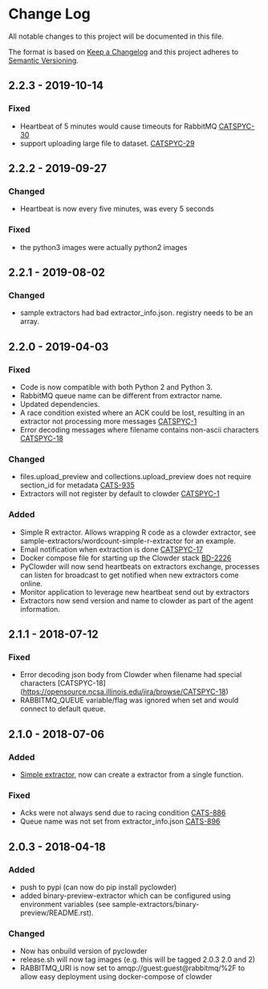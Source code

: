 # Change Log
All notable changes to this project will be documented in this file.

The format is based on [Keep a Changelog](http://keepachangelog.com/) 
and this project adheres to [Semantic Versioning](http://semver.org/).

## 2.2.3 - 2019-10-14

### Fixed
- Heartbeat of 5 minutes would cause timeouts for RabbitMQ
  [CATSPYC-30](https://opensource.ncsa.illinois.edu/jira/browse/CATSPYC-30)
- support uploading large file to dataset.
  [CATSPYC-29](https://opensource.ncsa.illinois.edu/jira/browse/CATSPYC-29)

## 2.2.2 - 2019-09-27

### Changed
- Heartbeat is now every five minutes, was every 5 seconds

### Fixed
- the python3 images were actually python2 images

## 2.2.1 - 2019-08-02

### Changed
- sample extractors had bad extractor_info.json. registry needs to be an array.

## 2.2.0 - 2019-04-03

### Fixed
- Code is now compatible with both Python 2 and Python 3.
- RabbitMQ queue name can be different from extractor name.
- Updated dependencies.
- A race condition existed where an ACK could be lost, resulting in an extractor not processing more messages
  [CATSPYC-1](https://opensource.ncsa.illinois.edu/jira/browse/CATSPYC-1)
- Error decoding messages where filename contains non-ascii characters
  [CATSPYC-18](https://opensource.ncsa.illinois.edu/jira/browse/CATSPYC-18)

### Changed
- files.upload_preview and collections.upload_preview does not require section_id for metadata
  [CATS-935](https://opensource.ncsa.illinois.edu/jira/browse/CATS-935)
- Extractors will not register by default to clowder
  [CATSPYC-1](https://opensource.ncsa.illinois.edu/jira/browse/CATSPYC-1)

### Added
- Simple R extractor. Allows wrapping R code as a clowder extractor, see sample-extractors/wordcount-simple-r-extractor for an example.
- Email notification when extraction is done
  [CATSPYC-17](https://opensource.ncsa.illinois.edu/jira/browse/CATSPYC-17)
- Docker compose file for starting up the Clowder stack
  [BD-2226](https://opensource.ncsa.illinois.edu/jira/browse/BD-2226)
- PyClowder will now send heartbeats on extractors exchange, processes can listen for broadcast to get notified when new extractors come online.
- Monitor application to leverage new heartbeat send out by extractors
- Extractors now send version and name to clowder as part of the agent information.

## 2.1.1 - 2018-07-12

### Fixed
- Error decoding json body from Clowder when filename had special characters
  [CATSPYC-18] (https://opensource.ncsa.illinois.edu/jira/browse/CATSPYC-18) 
- RABBITMQ_QUEUE variable/flag was ignored when set and would connect
  to default queue.

## 2.1.0 - 2018-07-06

### Added
- [Simple extractor](https://opensource.ncsa.illinois.edu/confluence/display/CATS/Simple+Extractor+wrapper+for+basic+functions),
  now can create a extractor from a single function.

### Fixed
- Acks were not always send due to racing condition
  [CATS-886](https://opensource.ncsa.illinois.edu/jira/browse/CATS-886)
- Queue name was not set from extractor_info.json
  [CATS-896](https://opensource.ncsa.illinois.edu/jira/browse/CATS-896)

## 2.0.3 - 2018-04-18

### Added
- push to pypi (can now do pip install pyclowder)
- added binary-preview-extractor which can be configured using environment
  variables (see sample-extractors/binary-preview/README.rst).

### Changed
- Now has onbuild version of pyclowder
- release.sh will now tag images (e.g. this will be tagged 2.0.3 2.0 and 2)
- RABBITMQ_URI is now set to amqp://guest:guest@rabbitmq/%2F to allow easy deployment
  using docker-compose of clowder
